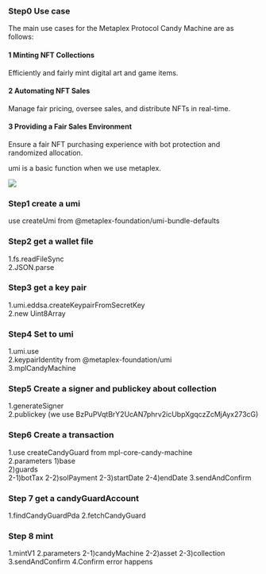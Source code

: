 ### Step0 Use case

The main use cases for the Metaplex Protocol Candy Machine are as follows:

#### 1 Minting NFT Collections

Efficiently and fairly mint digital art and game items.

#### 2 Automating NFT Sales

Manage fair pricing, oversee sales, and distribute NFTs in real-time.

#### 3 Providing a Fair Sales Environment

Ensure a fair NFT purchasing experience with bot protection and randomized allocation.

umi is a basic function when we use metaplex.

![](./images/official.png)

### Step1 create a umi

use createUmi from @metaplex-foundation/umi-bundle-defaults

### Step2 get a wallet file

1.fs.readFileSync  
2.JSON.parse

### Step3 get a key pair

1.umi.eddsa.createKeypairFromSecretKey  
2.new Uint8Array

### Step4 Set to umi

1.umi.use  
2.keypairIdentity from @metaplex-foundation/umi  
3.mplCandyMachine

### Step5 Create a signer and publickey about collection

1.generateSigner  
2.publickey (we use BzPuPVqtBrY2UcAN7phrv2icUbpXgqczZcMjAyx273cG)

### Step6 Create a transaction

1.use createCandyGuard from mpl-core-candy-machine  
2.parameters
1)base  
2)guards  
2-1)botTax
2-2)solPayment
2-3)startDate
2-4)endDate
3.sendAndConfirm

### Step 7 get a candyGuardAccount

1.findCandyGuardPda
2.fetchCandyGuard

### Step 8 mint

1.mintV1
2.parameters
2-1)candyMachine
2-2)asset
2-3)collection
3.sendAndConfirm
4.Confirm error happens

